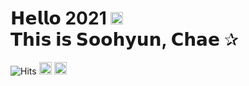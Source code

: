 <h1>𝗛𝗲𝗹𝗹𝗼 2021 <img src="https://github.com/dl0312/dl0312/blob/master/hi.gif?raw=true" width="20px"><br>𝗧𝗵𝗶𝘀 𝗶𝘀 𝗦𝗼𝗼𝗵𝘆𝘂𝗻, 𝗖𝗵𝗮𝗲 ✰  </h1>

<!-- generate font : https://qwerty.dev/fancy-font-generator/ -->


      
![Hits](https://hits.seeyoufarm.com/api/count/incr/badge.svg?url=https%3A%2F%2Fgithub.com%2Fcha2hyun-dev%2Fhit-counter&count_bg=%23D3D3D3&title_bg=%23D3D3D3&icon=&icon_color=%23E7E7E7&title=HITS&edge_flat=true) <a href="https://www.instagram.com/cha2hyun/"><img src="https://img.shields.io/badge/instagram-%23E4405F.svg?&style=for-the-badge&logo=instagram&logoColor=white" height=20></a>  <a href="mailto:cha2hyun.dev@gmail.com"><img src="https://img.shields.io/badge/-EMAIL-000?style=for-the-badge" height=20></a>
<br>
<br>
<!--
**cha2hyun-dev/cha2hyun-dev** is a ✨ _special_ ✨ repository because its `README.md` (this file) appears on your GitHub profile.
 
Here are some ideas to get you started:

- 🔭 I’m currently working on ...
- 🌱 I’m currently learning ...
- 👯 I’m looking to collaborate on ...
- 🤔 I’m looking for help with ...
- 💬 Ask me about ...
- 📫 How to reach me: ...
- 😄 Pronouns: ...
- ⚡ Fun fact: ...
-->
